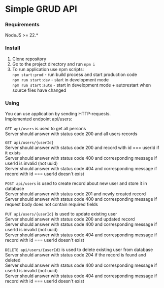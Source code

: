 # Simple GRUD API

### Requirements

NodeJS >= 22.\*

### Install

1. Clone repository
2. Go to the project directory and run `npm i`
3. To run application use npm scripts:<br>
   `npm start:prod` - run build process and start production code<br>
   `npm run start:dev` - start in development mode<br>
   `npm run start:auto` - start in development mode + autorestart when source files have changed<br>

### Using

You can use application by sending HTTP-requests.<br>
Implemented endpoint api/users:

`GET api/users` is used to get all persons<br>
Server should answer with status code 200 and all users records

`GET api/users/{userId}`<br>
Server should answer with status code 200 and record with id === userId if it exists<br>
Server should answer with status code 400 and corresponding message if userId is invalid (not uuid)<br>
Server should answer with status code 404 and corresponding message if record with id === userId doesn't exist

`POST api/users` is used to create record about new user and store it in database<br>
Server should answer with status code 201 and newly created record<br>
Server should answer with status code 400 and corresponding message if request body does not contain required fields

`PUT api/users/{userId}` is used to update existing user<br>
Server should answer with status code 200 and updated record<br>
Server should answer with status code 400 and corresponding message if userId is invalid (not uuid)<br>
Server should answer with status code 404 and corresponding message if record with id === userId doesn't exist

`DELETE api/users/{userId}` is used to delete existing user from database<br>
Server should answer with status code 204 if the record is found and deleted<br>
Server should answer with status code 400 and corresponding message if userId is invalid (not uuid)<br>
Server should answer with status code 404 and corresponding message if record with id === userId doesn't exist
